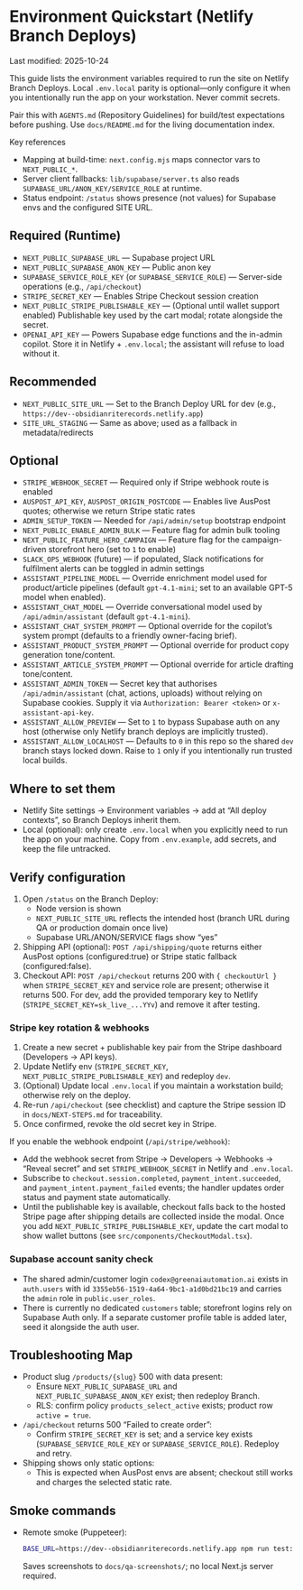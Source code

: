# Environment Quickstart (Netlify Branch Deploys)

Last modified: 2025-10-24

This guide lists the environment variables required to run the site on Netlify Branch Deploys. Local `.env.local` parity is optional—only configure it when you intentionally run the app on your workstation. Never commit secrets.

Pair this with `AGENTS.md` (Repository Guidelines) for build/test expectations before pushing. Use `docs/README.md` for the living documentation index.

Key references
- Mapping at build-time: `next.config.mjs` maps connector vars to `NEXT_PUBLIC_*`.
- Server client fallbacks: `lib/supabase/server.ts` also reads `SUPABASE_URL/ANON_KEY/SERVICE_ROLE` at runtime.
- Status endpoint: `/status` shows presence (not values) for Supabase envs and the configured SITE URL.

## Required (Runtime)
- `NEXT_PUBLIC_SUPABASE_URL` — Supabase project URL
- `NEXT_PUBLIC_SUPABASE_ANON_KEY` — Public anon key
- `SUPABASE_SERVICE_ROLE_KEY` (or `SUPABASE_SERVICE_ROLE`) — Server-side operations (e.g., `/api/checkout`)
- `STRIPE_SECRET_KEY` — Enables Stripe Checkout session creation
- `NEXT_PUBLIC_STRIPE_PUBLISHABLE_KEY` — (Optional until wallet support enabled) Publishable key used by the cart modal; rotate alongside the secret.
- `OPENAI_API_KEY` — Powers Supabase edge functions and the in-admin copilot. Store it in Netlify + `.env.local`; the assistant will refuse to load without it.

## Recommended
- `NEXT_PUBLIC_SITE_URL` — Set to the Branch Deploy URL for dev (e.g., `https://dev--obsidianriterecords.netlify.app`)
- `SITE_URL_STAGING` — Same as above; used as a fallback in metadata/redirects

## Optional
- `STRIPE_WEBHOOK_SECRET` — Required only if Stripe webhook route is enabled
- `AUSPOST_API_KEY`, `AUSPOST_ORIGIN_POSTCODE` — Enables live AusPost quotes; otherwise we return Stripe static rates
- `ADMIN_SETUP_TOKEN` — Needed for `/api/admin/setup` bootstrap endpoint
- `NEXT_PUBLIC_ENABLE_ADMIN_BULK` — Feature flag for admin bulk tooling
- `NEXT_PUBLIC_FEATURE_HERO_CAMPAIGN` — Feature flag for the campaign-driven storefront hero (set to `1` to enable)
- `SLACK_OPS_WEBHOOK` (future) — if populated, Slack notifications for fulfilment alerts can be toggled in admin settings
- `ASSISTANT_PIPELINE_MODEL` — Override enrichment model used for product/article pipelines (default `gpt-4.1-mini`; set to an available GPT-5 model when enabled).
- `ASSISTANT_CHAT_MODEL` — Override conversational model used by `/api/admin/assistant` (default `gpt-4.1-mini`).
- `ASSISTANT_CHAT_SYSTEM_PROMPT` — Optional override for the copilot’s system prompt (defaults to a friendly owner-facing brief).
- `ASSISTANT_PRODUCT_SYSTEM_PROMPT` — Optional override for product copy generation tone/content.
- `ASSISTANT_ARTICLE_SYSTEM_PROMPT` — Optional override for article drafting tone/content.
- `ASSISTANT_ADMIN_TOKEN` — Secret key that authorises `/api/admin/assistant` (chat, actions, uploads) without relying on Supabase cookies. Supply it via `Authorization: Bearer <token>` or `x-assistant-api-key`.
- `ASSISTANT_ALLOW_PREVIEW` — Set to `1` to bypass Supabase auth on any host (otherwise only Netlify branch deploys are implicitly trusted).
- `ASSISTANT_ALLOW_LOCALHOST` — Defaults to `0` in this repo so the shared `dev` branch stays locked down. Raise to `1` only if you intentionally run trusted local builds.

## Where to set them
- Netlify Site settings → Environment variables → add at “All deploy contexts”, so Branch Deploys inherit them.
- Local (optional): only create `.env.local` when you explicitly need to run the app on your machine. Copy from `.env.example`, add secrets, and keep the file untracked.

## Verify configuration
1) Open `/status` on the Branch Deploy:
   - Node version is shown
   - `NEXT_PUBLIC_SITE_URL` reflects the intended host (branch URL during QA or production domain once live)
   - Supabase URL/ANON/SERVICE flags show “yes”
2) Shipping API (optional): `POST /api/shipping/quote` returns either AusPost options (configured:true) or Stripe static fallback (configured:false).
3) Checkout API: `POST /api/checkout` returns 200 with `{ checkoutUrl }` when `STRIPE_SECRET_KEY` and service role are present; otherwise it returns 500. For dev, add the provided temporary key to Netlify (`STRIPE_SECRET_KEY=sk_live_...YYv`) and remove it after testing.

### Stripe key rotation & webhooks
1. Create a new secret + publishable key pair from the Stripe dashboard (Developers → API keys).
2. Update Netlify env (`STRIPE_SECRET_KEY`, `NEXT_PUBLIC_STRIPE_PUBLISHABLE_KEY`) and redeploy `dev`.
3. (Optional) Update local `.env.local` if you maintain a workstation build; otherwise rely on the deploy.
4. Re-run `/api/checkout` (see checklist) and capture the Stripe session ID in `docs/NEXT-STEPS.md` for traceability.
5. Once confirmed, revoke the old secret key in Stripe.

If you enable the webhook endpoint (`/api/stripe/webhook`):
- Add the webhook secret from Stripe → Developers → Webhooks → “Reveal secret” and set `STRIPE_WEBHOOK_SECRET` in Netlify and `.env.local`.
- Subscribe to `checkout.session.completed`, `payment_intent.succeeded`, and `payment_intent.payment_failed` events; the handler updates order status and payment state automatically.
- Until the publishable key is available, checkout falls back to the hosted Stripe page after shipping details are collected inside the modal. Once you add `NEXT_PUBLIC_STRIPE_PUBLISHABLE_KEY`, update the cart modal to show wallet buttons (see `src/components/CheckoutModal.tsx`).

### Supabase account sanity check
- The shared admin/customer login `codex@greenaiautomation.ai` exists in `auth.users` with id `3355eb56-1519-4a64-9bc1-a1d0bd21bc19` and carries the `admin` role in `public.user_roles`.
- There is currently no dedicated `customers` table; storefront logins rely on Supabase Auth only. If a separate customer profile table is added later, seed it alongside the auth user.

## Troubleshooting Map
- Product slug `/products/{slug}` 500 with data present:
  - Ensure `NEXT_PUBLIC_SUPABASE_URL` and `NEXT_PUBLIC_SUPABASE_ANON_KEY` exist; then redeploy Branch.
  - RLS: confirm policy `products_select_active` exists; product row `active = true`.
- `/api/checkout` returns 500 “Failed to create order”:
  - Confirm `STRIPE_SECRET_KEY` is set; and a service key exists (`SUPABASE_SERVICE_ROLE_KEY` or `SUPABASE_SERVICE_ROLE`). Redeploy and retry.
- Shipping shows only static options:
  - This is expected when AusPost envs are absent; checkout still works and charges the selected static rate.

## Smoke commands
- Remote smoke (Puppeteer):
  ```bash
  BASE_URL=https://dev--obsidianriterecords.netlify.app npm run test:puppeteer
  ```
  Saves screenshots to `docs/qa-screenshots/`; no local Next.js server required.

